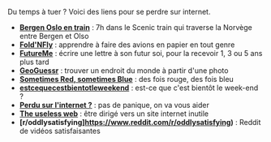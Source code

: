 Du temps à tuer ? Voici des liens pour se perdre sur internet.

* **[Bergen Oslo en train](https://www.youtube.com/watch?v=xisVS_DKpJg)** : 7h dans le Scenic train qui traverse la Norvège entre Bergen et Olso
* **[Fold'NFly](https://www.foldnfly.com/index.html#/1-1-1-1-1-1-1-1-2)** : apprendre à faire des avions en papier en tout genre
* **[FutureMe](https://www.futureme.org)** : écrire une lettre à son futur soi, pour la recevoir 1, 3 ou 5 ans plus tard
* **[GeoGuessr](https://www.geoguessr.com)** : trouver un endroit du monde à partir d'une photo 
* **[Sometimes Red, sometimes Blue](http://www.sometimesredsometimesblue.com)** : des fois rouge, des fois bleu
* **[estcequecestbientotleweekend](https://estcequecestbientotleweekend.fr/)** : est-ce que c'est bientôt le week-end ?
* **[Perdu sur l'internet ?](http://www.perdu.com)** : pas de panique, on va vous aider
* **[The useless web](https://theuselessweb.com)** : être dirigé vers un site internet inutile
* **[r/oddlysatisfying]https://www.reddit.com/r/oddlysatisfying)** : Reddit de vidéos satisfaisantes